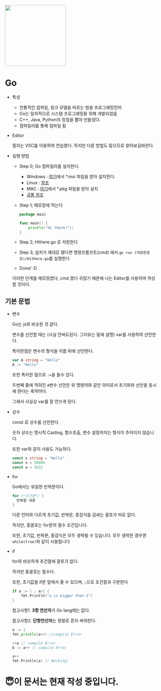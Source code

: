 <img src="https://blog.kakaocdn.net/dn/cVaw4d/btqDURwZDoX/q6XGmMMrktN33iW1v3gtMk/img.png" style="height: 200px">

# Go

- 특성
  - 전통적인 컴파일, 링크 모델을 따르는 범용 프로그래밍언어
  - Go는 일차적으로 시스템 프로그래밍을 위해 개발되었음
  - C++, Java, Python의 장점을 뽑아 만들었다.
  - 컴파일러를 통해 컴파일 됨

- Editor

  필자는 VSC를 이용하여 연습했다. 하지만 다른 방법도 많으므로 찾아보길바란다.

- 실행 방법

  - Step 0; Go 컴파일러를 설치한다.

    - Windows : [여기](http://golang.org/dl)에서 *.msi 파일을 받아 설치한다.
    - Linux : [참조](https://golang.org/doc/install?download=go1.16.3.linux-amd64.tar.gz)
    - MAC : [여기](http://golang.org/dl)에서 *.pkg 파일을 받아 설치
    - [공통 참조](http://golang.site/go/article/2-Go-%EC%84%A4%EC%B9%98%EC%99%80-Go-%ED%8E%B8%EC%A7%91%EA%B8%B0-%EC%86%8C%EA%B0%9C)

  - Step 1; 메모장에 적는다

    ``` Go
    package main
    
    func main() {
        println("Hi there!");
    }
    ```

  - Step 2; Hithere.go 로 저장한다

  - Step 3; 설치가 재대로 됐다면 명령프롬프트(cmd) 에서 `go run (저장한경로)/Hithere.go`를 실행한다

  - Done! :D

  이러한 단계를 메모장켰다, cmd 켰다 귀찮기 때문에
  나는 Editor를 사용하여 작성할 것이다.

## 기본 문법

- 변수

  Go는 js와 비슷한 것 같다.

  변수를 선언할 때는 (사실 안써도된다. 그이유는 밑에 설명) var를 사용하여 선언한다.

  특이한점은 변수의 형식을 이름 뒤에 선언한다.

  ``` go
  var A string = "Hello"
  A := "Hello"
  ```

  또한 특이한 점으로 `:=`을 들수 있다.

  두번째 줄에 적혀진 `A`변수 선언은 위 명령어와 같은 의미로서 초기화와 선언을 동시에 한다는 축약어다.

  그래서 사실상 var를 잘 안쓰게 된다.

- 상수

  const 로 상수를 선언한다.

  숫자 상수는 명시적 Casting, 함수호출, 변수 설정까지는 형식이 주어지지 않습니다.

  또한 var와 같이 사용도 가능하다.

  ``` go
  const s string = "Hello"
  const n = 50000
  const a = 3e32
  ```

- for

  Go에서는 유일한 반복문이다.

  ``` go
  for /*조건문*/ {
  	반복할 내용
  }
  ```

  다른 언어와 다르게 초기값, 반복문, 증감식을 감싸는 괄호가 따로 없다.

  하지만, 중괄호는 for문의 필수 조건입니다.

  또한, 초기값, 반복문, 증감식은 모두 생략될 수 있습니다.
  모두 생략한 경우엔 `while(true)`와 같이 사용됩니다

- if

  for와 비슷하게 조건절에 괄호가 없다.

  하지만 중괄호는 필수다.

  또한, 초기값을 if문 앞에서 줄 수 있으며, `;`으로 조건절과 구분한다

  ``` go 
  if a := 1 ; a>2 {
      fmt.Println("a is bigger then 2")
  }
  ```

  참고사항1. **3항 연산자**가 Go lang에는 없다.

  참고사항2. **단항연산자**는 정말로 혼자 써야한다.

  ``` go 
  a := 1
  fmt.println(a++) //compile Error
  
  ++a // compile Error
  b := a++ // compile Error
  
  a++
  fmt.Println(a) // Working!
  ```
  
  


# :innocent:이 문서는 현재 작성 중입니다. 

